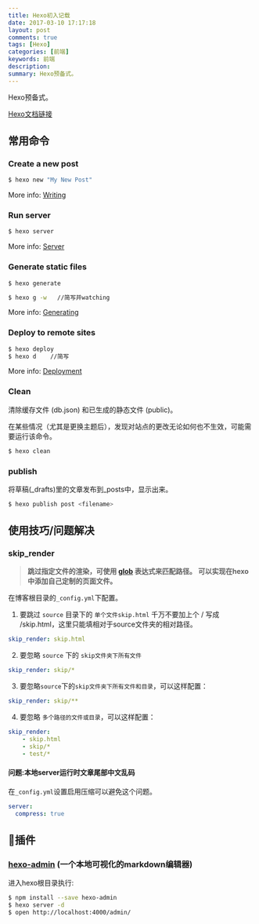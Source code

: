```yaml
---
title: Hexo初入记载
date: 2017-03-10 17:17:18
layout: post
comments: true
tags: [Hexo]
categories: [前端]
keywords: 前端
description:
summary: Hexo预备式。
---
```


Hexo预备式。

<!-- more -->

[Hexo文档链接](https://hexo.io/zh-cn/docs/index.html) 

## 常用命令

### Create a new post

``` bash
$ hexo new "My New Post"
```

More info: [Writing](https://hexo.io/zh-cn/docs/writing.html)

### Run server

``` bash
$ hexo server
```

More info: [Server](https://hexo.io/zh-cn/docs/server.html)

### Generate static files

``` bash
$ hexo generate

$ hexo g -w   //简写并watching
```

More info: [Generating](https://hexo.io/zh-cn/docs/generating.html)

### Deploy to remote sites

``` bash
$ hexo deploy
$ hexo d    //简写
```

More info: [Deployment](https://hexo.io/zh-cn/docs/deployment.html)

### Clean
清除缓存文件 (db.json) 和已生成的静态文件 (public)。

在某些情况（尤其是更换主题后），发现对站点的更改无论如何也不生效，可能需要运行该命令。

``` bash
$ hexo clean
```


### publish
将草稿(_drafts)里的文章发布到_posts中，显示出来。
``` bash
$ hexo publish post <filename>
```

## 使用技巧/问题解决

### skip_render
> **跳过指定文件的渲染，可使用 [glob](https://github.com/isaacs/node-glob) 表达式来匹配路径。**
> **可以实现在hexo中添加自己定制的页面文件。**

在博客根目录的`_config.yml`下配置。

1. 要跳过 `source` 目录下的 `单个文件skip.html`
千万不要加上个 / 写成 /skip.html，这里只能填相对于source文件夹的相对路径。
``` yml
skip_render: skip.html
```

2. 要忽略 `source` 下的 `skip文件夹下所有文件`
``` yml
skip_render: skip/*
```

3. 要忽略`source`下的`skip文件夹下所有文件和目录`，可以这样配置：
```yml
skip_render: skip/**
```

4. 要忽略 `多个路径的文件或目录`，可以这样配置：
```yml
skip_render:
    - skip.html
    - skip/*
    - test/*
```

#### 问题:本地server运行时文章尾部中文乱码

在`_config.yml`设置启用压缩可以避免这个问题。

``` yml
server:
  compress: true
```

## 插件

### [hexo-admin](https://github.com/jaredly/hexo-admin) (一个本地可视化的markdown编辑器)
进入hexo根目录执行:
```bash
$ npm install --save hexo-admin
$ hexo server -d
$ open http://localhost:4000/admin/
```